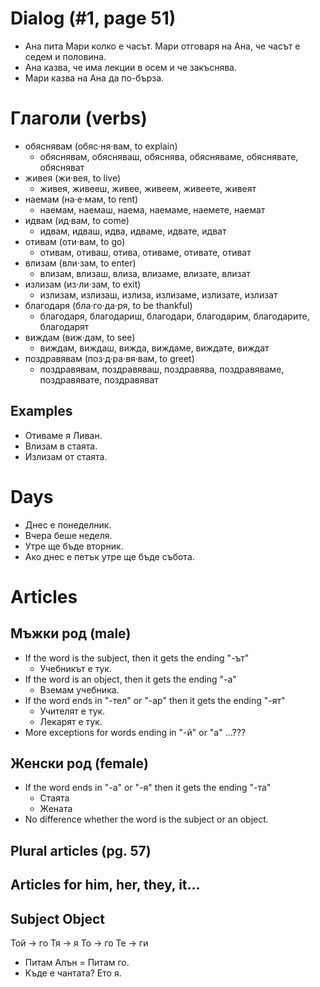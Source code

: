 # Dialog (#1, page 51)

- Ана пита Мари колко е часът. Мари отговаря на Ана, че часът е седем и половина.
- Ана казва, че има лекции в осем и че закъснява.
- Мари казва на Ана да по-бърза.


# Глаголи (verbs)

- обяснявам (обяс·ня·вам, to explain)
	- обяснявам, обясняваш, обяснява, обясняваме, обяснявате, обясняват
- живея (жи·вея, to live)
	- живея, живееш, живее, живеем, живеете, живеят
- наемам (на·е·мам, to rent)
	- наемам, наемаш, наема, наемаме, наемете, наемат
- идвам (ид·вам, to come)
	- идвам, идваш, идва, идваме, идвате, идват
- отивам (оти·вам, to go)
	- отивам, отиваш, отива, отиваме, отивате, отиват
- влизам (вли·зам, to enter)
	- влизам, влизаш, влиза, влизаме, влизате, влизат
- излизам (из·ли·зам, to exit)
	- излизам, излизаш, излиза, излизаме, излизате, излизат
- благодаря (бла·го·да·ря, to be thankful)
	- благодаря, благодариш, благодари, благодарим, благодарите, благодарят
- виждам (виж·дам, to see)
	- виждам, виждаш, вижда, виждаме, виждате, виждат
- поздравявам (поз·д·ра·вя·вам, to greet)
	- поздравявам, поздравяваш, поздравява, поздравяваме, поздравявате, поздравяват

## Examples

- Отиваме я Ливан.
- Влизам в стаята.
- Излизам от стаята.

# Days

- Днес е понеделник.
- Вчера беше неделя.
- Утре ще бъде вторник.
- Ако днес е петък утре ще бъде събота.

# Articles

## Мъжки род (male)

- If the word is the subject, then it gets the ending "-ът"
	- Учебникът е тук.
- If the word is an object, then it gets the ending "-а"
	- Вземам учебника.
- If the word ends in "-тел" or "-ар" then it gets the ending "-ят"
	- Учителят е тук.
	- Лекарят е тук.
- More exceptions for words ending in "-й" or "а" ...???

## Женски род (female)

- If the word ends in "-а" or "-я" then it gets the ending "-та"
	- Стаята
	- Жената
- No difference whether the word is the subject or an object.

## Plural articles (pg. 57)

## Articles for him, her, they, it...

Subject		Object
------------------
Той		→	го
Тя		→	я
То		→	го
Те		→	ги

- Питам Алън = Питам го.
- Къде е чантата? Ето я.
